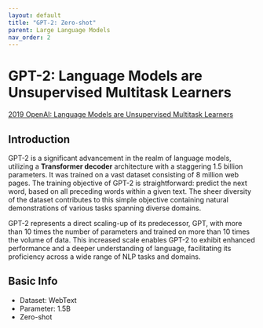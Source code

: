 ```yaml
---
layout: default
title: "GPT-2: Zero-shot"
parent: Large Language Models
nav_order: 2
---
```


# GPT-2: Language Models are Unsupervised Multitask Learners

[2019 OpenAI: Language Models are Unsupervised Multitask Learners](https://d4mucfpksywv.cloudfront.net/better-language-models/language_models_are_unsupervised_multitask_learners.pdf)


## Introduction

GPT-2 is a significant advancement in the realm of language models, utilizing a **Transformer decoder** architecture with a staggering 1.5 billion parameters. It was trained on a vast dataset consisting of 8 million web pages. The training objective of GPT-2 is straightforward: predict the next word, based on all preceding words within a given text. The sheer diversity of the dataset contributes to this simple objective containing natural demonstrations of various tasks spanning diverse domains.

GPT-2 represents a direct scaling-up of its predecessor, GPT, with more than 10 times the number of parameters and trained on more than 10 times the volume of data. This increased scale enables GPT-2 to exhibit enhanced performance and a deeper understanding of language, facilitating its proficiency across a wide range of NLP tasks and domains.

## Basic Info

- Dataset: WebText
- Parameter: 1.5B
- Zero-shot